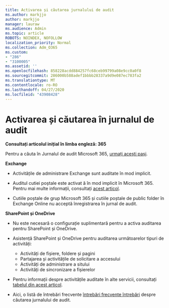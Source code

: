 ```yaml
---
title: Activarea și căutarea jurnalului de audit
ms.author: markjjo
author: markjjo
manager: lauraw
ms.audience: Admin
ms.topic: article
ROBOTS: NOINDEX, NOFOLLOW
localization_priority: Normal
ms.collection: Adm_O365
ms.custom:
- "286"
- "3100005"
ms.assetid: ''
ms.openlocfilehash: 858228acdd884257fc68ceb99799a08e9cc0a0f8
ms.sourcegitcommit: 286000b588adef1bbbb28337a9d9e087ec783fa2
ms.translationtype: MT
ms.contentlocale: ro-RO
ms.lasthandoff: 04/27/2020
ms.locfileid: "43908428"
---
```

# <a name="enable-and-search-the-audit-log"></a>Activarea și căutarea în jurnalul de audit

**Consultați articolul inițial în limba engleză: 365**

Pentru a căuta în Jurnalul de audit Microsoft 365, [urmați acești pași](https://docs.microsoft.com/office365/securitycompliance/search-the-audit-log-in-security-and-compliance#search-the-audit-log).

**Exchange**

- Activitățile de administrare Exchange sunt auditate în mod implicit.

- Auditul cutiei poștale este activat ă în mod implicit în Microsoft 365. Pentru mai multe informații, consultați [acest articol](https://docs.microsoft.com/office365/securitycompliance/enable-mailbox-auditing).

- Cutiile poștale de grup Microsoft 365 și cutiile poștale de public folder în Exchange Online nu acceptă înregistrarea în jurnal de audit.

**SharePoint și OneDrive**

- Nu este necesară o configurație suplimentară pentru a activa auditarea pentru SharePoint și OneDrive.

- Asistență SharePoint și OneDrive pentru auditarea următoarelor tipuri de activități:

    - Activități de fișiere, foldere și pagini
    - Partajarea și activitățile de solicitare a accesului
    - Activități de administrare a sitului
    - Activități de sincronizare a fișierelor

- Pentru informații despre activitățile auditate în alte servicii, consultați [tabelul din acest articol](https://docs.microsoft.com/office365/securitycompliance/search-the-audit-log-in-security-and-compliance#audited-activities).

- Aici, o listă de întrebări frecvente [întrebări frecvente întrebări](https://docs.microsoft.com/office365/securitycompliance/search-the-audit-log-in-security-and-compliance#frequently-asked-questions) despre căutarea jurnalului de audit.